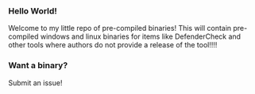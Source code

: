### Hello World!
Welcome to my little repo of pre-compiled binaries! This will contain pre-compiled windows and linux binaries for items like DefenderCheck and other tools where authors do not provide a release of the tool!!!!

### Want a binary?

Submit an issue!
